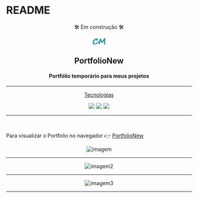 
# README

<div align ="center">
🛠️ Em construção 🛠️

  ![Logo](./icones/cm.png)

  ## PortfolioNew
</div>

<div align="center">

 #### Portfólio temporário para meus projetos
</div>

---

<p align="center">  
    <a href="#Tecnologias">Tecnologias</a>  
</p>

<div align="center">
  <img src="https://img.shields.io/badge/HTML5-E34F26?style=for-the-badge&logo=html5&logoColor=white">

  <img src="https://img.shields.io/badge/CSS3-1572B6?style=for-the-badge&logo=css3&logoColor=white">

  <img src="https://img.shields.io/badge/JavaScript-323330?style=for-the-badge&logo=javascript&logoColor=F7DF1E">
</div>



---
<br>


<p>Para visualizar o Portfolio no navegador  👉
<a href="https://messiashub.github.io/PortifolioNew/" target="_blank" rel="noopener noreferrer">PortfolioNew</a></p>


<div align="center">
 <img alt="imagem" src="./gifs/Portfolio.gif" width="500px">

 ***
 <img alt="imagem2" src="./gifs/Portfolio2.gif" width="500px">

 ***

 <img alt="imagem3" src="./gifs/Mobile.gif" width="200px">
</div>



***







